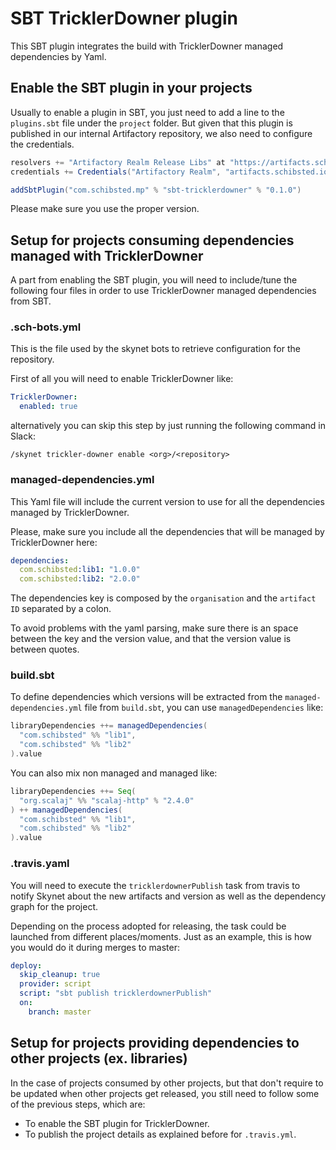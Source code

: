 # SBT TricklerDowner plugin

This SBT plugin integrates the build with TricklerDowner managed dependencies by Yaml.

## Enable the SBT plugin in your projects

Usually to enable a plugin in SBT, you just need to add a line to the `plugins.sbt` file under the `project` folder.
But given that this plugin is published in our internal Artifactory repository, we also need to configure the credentials.

```scala
resolvers += "Artifactory Realm Release Libs" at "https://artifacts.schibsted.io/artifactory/libs-release-local/"
credentials += Credentials("Artifactory Realm", "artifacts.schibsted.io", System.getenv("ARTIFACTORY_USER"), System.getenv("ARTIFACTORY_PWD"))

addSbtPlugin("com.schibsted.mp" % "sbt-tricklerdowner" % "0.1.0")
```

Please make sure you use the proper version.

## Setup for projects consuming dependencies managed with TricklerDowner

A part from enabling the SBT plugin, you will need to include/tune the following four files in order to use TricklerDowner managed dependencies from SBT.

### .sch-bots.yml

This is the file used by the skynet bots to retrieve configuration for the repository.

First of all you will need to enable TricklerDowner like:

```yaml
TricklerDowner:
  enabled: true
```

alternatively you can skip this step by just running the following command in Slack:

```
/skynet trickler-downer enable <org>/<repository>
```

### managed-dependencies.yml

This Yaml file will include the current version to use for all the dependencies managed by TricklerDowner.

Please, make sure you include all the dependencies that will be managed by TricklerDowner here:

```yaml
dependencies:
  com.schibsted:lib1: "1.0.0"
  com.schibsted:lib2: "2.0.0"
```

The dependencies key is composed by the `organisation` and the `artifact ID` separated by a colon.

To avoid problems with the yaml parsing, make sure there is an space between the key and the version value,
 and that the version value is between quotes.

### build.sbt

To define dependencies which versions will be extracted from the `managed-dependencies.yml` file from `build.sbt`,
you can use `managedDependencies` like:

```scala
libraryDependencies ++= managedDependencies(
  "com.schibsted" %% "lib1",
  "com.schibsted" %% "lib2"
).value
```

You can also mix non managed and managed like:
```scala
libraryDependencies ++= Seq(
  "org.scalaj" %% "scalaj-http" % "2.4.0"
) ++ managedDependencies(
  "com.schibsted" %% "lib1",
  "com.schibsted" %% "lib2"
).value
```

### .travis.yaml

You will need to execute the `tricklerdownerPublish` task from travis to notify Skynet about the new artifacts and version
 as well as the dependency graph for the project.
 
Depending on the process adopted for releasing, the task could be launched from different places/moments. Just as an example,
this is how you would do it during merges to master:

```yaml
deploy:
  skip_cleanup: true
  provider: script
  script: "sbt publish tricklerdownerPublish"
  on:
    branch: master
```

## Setup for projects providing dependencies to other projects (ex. libraries)

In the case of projects consumed by other projects, but that don't require to be updated when other projects get released,
you still need to follow some of the previous steps, which are:
- To enable the SBT plugin for TricklerDowner.
- To publish the project details as explained before for `.travis.yml`.
